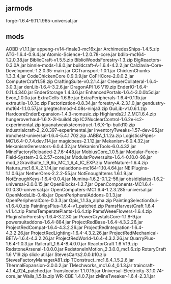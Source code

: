 ## jarmods
forge-1.6.4-9.11.1.965-universal.jar

## mods
AOBD v1.1.1.jar
appeng-rv14-finale3-mc16x.jar
ArchimedesShips-1.4.5.zip
ATG-1.6.4-0.9.4.jar
Atomic-Science-1.2.0.78-core.jar
bdlib-mc164-1.2.0.38.jar
BiblioCraft-v1.5.5.zip
BiblioWoodsForestry-1.3.zip
BigReactors-0.3.0A.jar
binnie-mods-1.8.0.jar
buildcraft-A-1.6.4-4.2.2.jar
Calclavia-Core-Development-1.2.0.35-main.jar
CCTransport-1.0.1.jar
ChickenChunks 1.3.3.4.jar
CodeChickenCore 0.9.0.9.jar
CoFHCore-2.0.0.2.jar
ComputerCraft1.58.zip
CraftingSuite-v0.2.1.4.jar
CreeperCollateral-1.6.4-3.0.3.jar
denLib-1.6.4-3.2.6.jar
DragonAPI 1.6 V19.zip
EnderIO-1.6.4-0.11.4.340.jar
EnderStorage 1.4.3.6.jar
EnhancedPortals-1.6.4-3.0.0b5d.jar
Evoc_1.0.0a.jar
ExtraCells-1.6.8e.jar
ExtraPeripherals-1.6.4-0.1.1b.jar
extrautils-1.0.3c.zip
Factorization-0.8.34.jar
forestry-A-2.3.1.0.jar
gendustry-mc164-1.1.0.57.jar
gregtechmod-4.08s-ninja3.zip
GuiLib-v1.0.6.1.zip
HardcoreEnderExpansion-1.4.3-nomusic.zip
Highlands2.1.7_MC1.6.4.zip
hungeroverhaul-1.6.X-2l-build4.zip
IC2NuclearControl-1.6.2e-ic2-experimental.zip
iguanatweakstconstruct-1.6.X-1p-build10.zip
industrialcraft-2_2.0.397-experimental.jar
InventoryTweaks-1.57-dev-95.jar
ironchest-universal-1.6.4-5.4.1.702.zip
JABBA_1.1.2a.zip
LogisticsPipes-MC1.6.4-0.7.4.dev.114.jar
magicbees-2.1.12.jar
Mekanism-6.0.4.32.jar
MekanismGenerators-6.0.4.32.jar
MekanismTools-6.0.4.32.jar
MineFactoryReloaded-2.7.6-448.jar
MobiusCore_1.0.5.jar
Modular-Force-Field-System-3.6.2.57-core.jar
ModularPowersuits-1.6.4-0.10.0-96.jar
mod_zGraviSuite_1_9_9a_MC_1_6_4_IC_EXP.zip
MoreNature-1.6.4.zip
Natura_mc1.6.X_2.1.14.jar
neiaddons-mc164-1.10.4.64.jar
NEIPlugins-1.1.0.6.jar
NetherOres-2.2.2-55.jar
NotEnoughItems 1.6.1.9.jar
NotEnoughKeys-1.6.4-0.0.4.jar
Numina-1.6.2-0.1.2-56.jar
obsidiplates-1.6.2-universal-2.0.0.15.jar
OpenBlocks-1.2.7.jar
OpenComponents-MC1.6.4-0.1.0.30-universal.jar
OpenComputers-MC1.6.4-1.2.3.285-universal.jar
OpenModsLib-0.4b.jar
OpenPeripheralAddons-0.1.3.jar
OpenPeripheralCore-0.3.3.jar
Opis_1.1.3a_alpha.zip
PaintingSelectionGui-v1.6.4.0.zip
PaintingsPlus-1.6.4-v1_patched.zip
PamsHarvestCraft 1.6.4 v1.1.4.zip
PamsTemperatePlants-1.6.4.zip
PamsWeeeFlowers-1.6.4.zip
PluginsforForestry-1.6.4-3.2.30.jar
PowerCrystalsCore-1.1.8-9.jar
powersuitaddons-1.6.4-884.jar
ProjectRedBase-1.6.4-4.3.2.26.jar
ProjectRedCompat-1.6.4-4.3.2.26.jar
ProjectRedIntegration-1.6.4-4.3.2.26.jar
ProjectRedLighting-1.6.4-4.3.2.26.jar
ProjectRedMechanical-BETA-1.6.4-4.3.2.26.jar
ProjectRedWorld-1.6.4-4.3.2.26.jar
QuarryPlus-1.6.4-1.0.3.jar
Railcraft_1.6.4-8.4.0.0.jar
ReactorCraft 1.6 V19.zip
RedstoneArsenal-1.0.0.0.jar
RedstoneInMotion_2.3.0.0_mc1.6.zip
RotaryCraft 1.6 V19.zip
slick-util.jar
StevesCarts2.0.0.b10.zip
StevesFactoryManagerA81.zip
TConstruct_mc1.6.4_1.5.2.6.jar
ThermalExpansion-3.0.0.2.jar
TMechworks_mc1.6.4_0.1.3.jar
traincraft-4.1.4_024_patched.jar
Translocator 1.1.0.15.jar
Universal-Electricity-3.1.0.74-core.jar
Waila_1.5.1a.zip
WR-CBE 1.4.0.7.jar
zMineTweaker-1.6.4-2.3.1.jar
